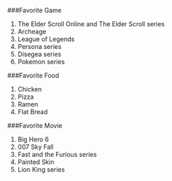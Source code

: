 ###Favorite Game
1. The Elder Scroll Online and The Elder Scroll series
2. Archeage
3. League of Legends
4. Persona series
5. Disegea series
6. Pokemon series

###Favorite Food
1. Chicken
2. Pizza
3. Ramen
4. Flat Bread

###Favorite Movie
1. Big Hero 6
2. 007 Sky Fall
3. Fast and the Furious series
4. Painted Skin
5. Lion King series
